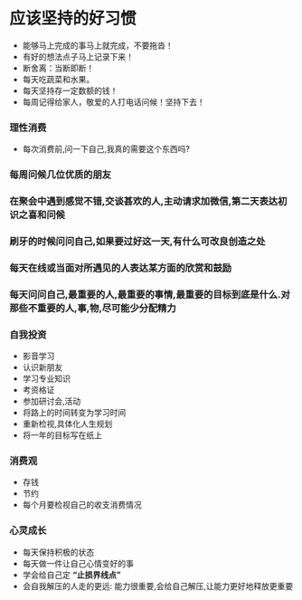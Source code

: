 # 应该坚持的好习惯
- 能够马上完成的事马上就完成，不要拖沓！
- 有好的想法点子马上记录下来！
- 断舍离：当断即断！
- 每天吃蔬菜和水果。
- 每天坚持存一定数额的钱！
- 每周记得给家人，敬爱的人打电话问候！坚持下去！
### 理性消费
- 每次消费前,问一下自己,我真的需要这个东西吗?
### 每周问候几位优质的朋友
### 在聚会中遇到感觉不错,交谈甚欢的人,主动请求加微信,第二天表达初识之喜和问候
### 刷牙的时候问问自己,如果要过好这一天,有什么可改良创造之处
### 每天在线或当面对所遇见的人表达某方面的欣赏和鼓励
### 每天问问自己,最重要的人,最重要的事情,最重要的目标到底是什么.对那些不重要的人,事,物,尽可能少分配精力
### 自我投资
- 影音学习
- 认识新朋友
- 学习专业知识
- 考资格证
- 参加研讨会,活动
- 将路上的时间转变为学习时间
- 重新检视,具体化人生规划
- 将一年的目标写在纸上
### 消费观
- 存钱
- 节约
- 每个月要检视自己的收支消费情况
### 心灵成长
- 每天保持积极的状态
- 每天做一件让自己心情变好的事
- 学会给自己定 **“止损界线点”**
- 会自我解压的人走的更远: 能力很重要,会给自己解压,让能力更好地释放更重要
